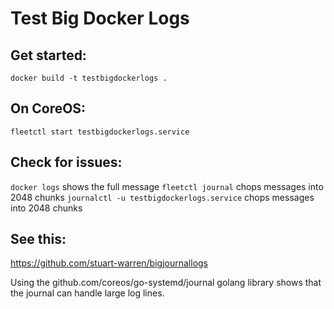 Test Big Docker Logs
====================

Get started:
------------

``docker build -t testbigdockerlogs .``

On CoreOS:
----------

``fleetctl start testbigdockerlogs.service``

Check for issues:
-----------------

``docker logs`` shows the full message
``fleetctl journal`` chops messages into 2048 chunks
``journalctl -u testbigdockerlogs.service`` chops messages into 2048 chunks

See this:
---------

https://github.com/stuart-warren/bigjournallogs

Using the github.com/coreos/go-systemd/journal golang library shows that the journal can handle large log lines.
